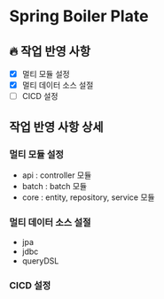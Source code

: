# Spring Boiler Plate

## 🔥 작업 반영 사항
- [x] 멀티 모듈 설정
- [x] 멀티 데이터 소스 설절
- [ ] CICD 설정

## 작업 반영 사항 상세

### 멀티 모듈 설정
- api : controller 모듈
- batch : batch 모듈
- core : entity, repository, service 모듈

### 멀티 데이터 소스 설절
- jpa
- jdbc
- queryDSL

### CICD 설정

